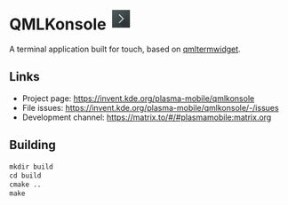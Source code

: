 # QMLKonsole <img src="logo.png" width="40"/> 

A terminal application built for touch, based on [qmltermwidget](https://github.com/Swordfish90/qmltermwidget).

## Links

* Project page: https://invent.kde.org/plasma-mobile/qmlkonsole
* File issues: https://invent.kde.org/plasma-mobile/qmlkonsole/-/issues
* Development channel: https://matrix.to/#/#plasmamobile:matrix.org

## Building

```
mkdir build
cd build
cmake ..
make
```
